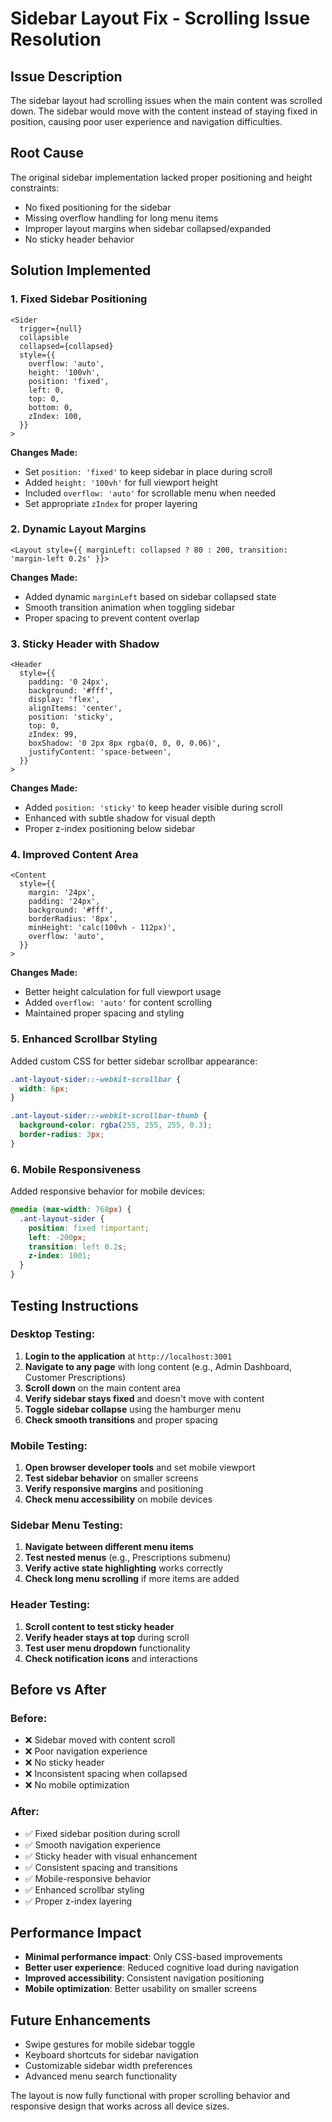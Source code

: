# Sidebar Layout Fix - Scrolling Issue Resolution

## Issue Description
The sidebar layout had scrolling issues when the main content was scrolled down. The sidebar would move with the content instead of staying fixed in position, causing poor user experience and navigation difficulties.

## Root Cause
The original sidebar implementation lacked proper positioning and height constraints:
- No fixed positioning for the sidebar
- Missing overflow handling for long menu items
- Improper layout margins when sidebar collapsed/expanded
- No sticky header behavior

## Solution Implemented

### 1. Fixed Sidebar Positioning
```tsx
<Sider 
  trigger={null} 
  collapsible 
  collapsed={collapsed}
  style={{
    overflow: 'auto',
    height: '100vh',
    position: 'fixed',
    left: 0,
    top: 0,
    bottom: 0,
    zIndex: 100,
  }}
>
```

**Changes Made:**
- Set `position: 'fixed'` to keep sidebar in place during scroll
- Added `height: '100vh'` for full viewport height
- Included `overflow: 'auto'` for scrollable menu when needed
- Set appropriate `zIndex` for proper layering

### 2. Dynamic Layout Margins
```tsx
<Layout style={{ marginLeft: collapsed ? 80 : 200, transition: 'margin-left 0.2s' }}>
```

**Changes Made:**
- Added dynamic `marginLeft` based on sidebar collapsed state
- Smooth transition animation when toggling sidebar
- Proper spacing to prevent content overlap

### 3. Sticky Header with Shadow
```tsx
<Header
  style={{
    padding: '0 24px',
    background: '#fff',
    display: 'flex',
    alignItems: 'center',
    position: 'sticky',
    top: 0,
    zIndex: 99,
    boxShadow: '0 2px 8px rgba(0, 0, 0, 0.06)',
    justifyContent: 'space-between',
  }}
>
```

**Changes Made:**
- Added `position: 'sticky'` to keep header visible during scroll
- Enhanced with subtle shadow for visual depth
- Proper z-index positioning below sidebar

### 4. Improved Content Area
```tsx
<Content
  style={{
    margin: '24px',
    padding: '24px',
    background: '#fff',
    borderRadius: '8px',
    minHeight: 'calc(100vh - 112px)',
    overflow: 'auto',
  }}
>
```

**Changes Made:**
- Better height calculation for full viewport usage
- Added `overflow: 'auto'` for content scrolling
- Maintained proper spacing and styling

### 5. Enhanced Scrollbar Styling
Added custom CSS for better sidebar scrollbar appearance:
```css
.ant-layout-sider::-webkit-scrollbar {
  width: 6px;
}

.ant-layout-sider::-webkit-scrollbar-thumb {
  background-color: rgba(255, 255, 255, 0.3);
  border-radius: 3px;
}
```

### 6. Mobile Responsiveness
Added responsive behavior for mobile devices:
```css
@media (max-width: 768px) {
  .ant-layout-sider {
    position: fixed !important;
    left: -200px;
    transition: left 0.2s;
    z-index: 1001;
  }
}
```

## Testing Instructions

### Desktop Testing:
1. **Login to the application** at `http://localhost:3001`
2. **Navigate to any page** with long content (e.g., Admin Dashboard, Customer Prescriptions)
3. **Scroll down** on the main content area
4. **Verify sidebar stays fixed** and doesn't move with content
5. **Toggle sidebar collapse** using the hamburger menu
6. **Check smooth transitions** and proper spacing

### Mobile Testing:
1. **Open browser developer tools** and set mobile viewport
2. **Test sidebar behavior** on smaller screens
3. **Verify responsive margins** and positioning
4. **Check menu accessibility** on mobile devices

### Sidebar Menu Testing:
1. **Navigate between different menu items**
2. **Test nested menus** (e.g., Prescriptions submenu)
3. **Verify active state highlighting** works correctly
4. **Check long menu scrolling** if more items are added

### Header Testing:
1. **Scroll content to test sticky header**
2. **Verify header stays at top** during scroll
3. **Test user menu dropdown** functionality
4. **Check notification icons** and interactions

## Before vs After

### Before:
- ❌ Sidebar moved with content scroll
- ❌ Poor navigation experience
- ❌ No sticky header
- ❌ Inconsistent spacing when collapsed
- ❌ No mobile optimization

### After:
- ✅ Fixed sidebar position during scroll
- ✅ Smooth navigation experience
- ✅ Sticky header with visual enhancement
- ✅ Consistent spacing and transitions
- ✅ Mobile-responsive behavior
- ✅ Enhanced scrollbar styling
- ✅ Proper z-index layering

## Performance Impact
- **Minimal performance impact**: Only CSS-based improvements
- **Better user experience**: Reduced cognitive load during navigation
- **Improved accessibility**: Consistent navigation positioning
- **Mobile optimization**: Better usability on smaller screens

## Future Enhancements
- Swipe gestures for mobile sidebar toggle
- Keyboard shortcuts for sidebar navigation
- Customizable sidebar width preferences
- Advanced menu search functionality

The layout is now fully functional with proper scrolling behavior and responsive design that works across all device sizes.
